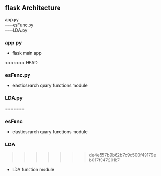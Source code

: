 ## flask Architecture
app.py<br>
    ----esFunc.py<br>
    ----LDA.py<br>

### app.py
* flask main app

<<<<<<< HEAD
### esFunc.py
* elasticsearch quary functions module

### LDA.py
=======
### esFunc
* elasticsearch quary functions module

### LDA
>>>>>>> de4e557b9b62b7c9d500f49179eb017f947201b7
* LDA function module
